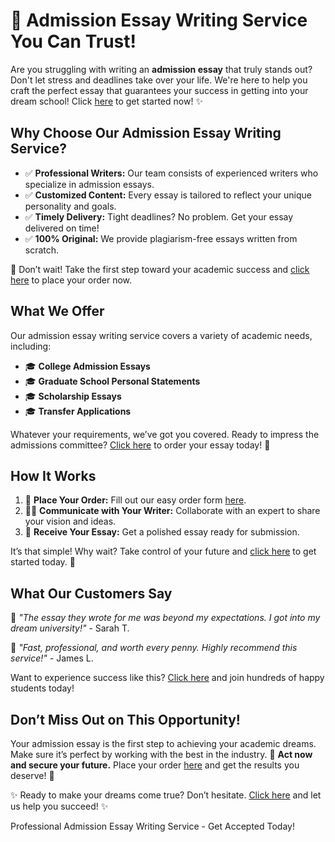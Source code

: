 <h1>🚀 Admission Essay Writing Service You Can Trust!</h1>

<p>Are you struggling with writing an <strong>admission essay</strong> that truly stands out? Don't let stress and deadlines take over your life. We're here to help you craft the perfect essay that guarantees your success in getting into your dream school! Click <a href="https://tinyurl.com/topessay?keyword=admission+essay+writing">here</a> to get started now! ✨</p>

<h2>Why Choose Our Admission Essay Writing Service?</h2>
<ul>
  <li>✅ <strong>Professional Writers:</strong> Our team consists of experienced writers who specialize in admission essays.</li>
  <li>✅ <strong>Customized Content:</strong> Every essay is tailored to reflect your unique personality and goals.</li>
  <li>✅ <strong>Timely Delivery:</strong> Tight deadlines? No problem. Get your essay delivered on time!</li>
  <li>✅ <strong>100% Original:</strong> We provide plagiarism-free essays written from scratch.</li>
</ul>
<p>🎯 Don’t wait! Take the first step toward your academic success and <a href="https://tinyurl.com/topessay?keyword=admission+essay+writing">click here</a> to place your order now.</p>

<h2>What We Offer</h2>
<p>Our admission essay writing service covers a variety of academic needs, including:</p>
<ul>
  <li>🎓 <strong>College Admission Essays</strong></li>
  <li>🎓 <strong>Graduate School Personal Statements</strong></li>
  <li>🎓 <strong>Scholarship Essays</strong></li>
  <li>🎓 <strong>Transfer Applications</strong></li>
</ul>
<p>Whatever your requirements, we’ve got you covered. Ready to impress the admissions committee? <a href="https://tinyurl.com/topessay?keyword=admission+essay+writing">Click here</a> to order your essay today! 🚀</p>

<h2>How It Works</h2>
<ol>
  <li>📝 <strong>Place Your Order:</strong> Fill out our easy order form <a href="https://tinyurl.com/topessay?keyword=admission+essay+writing">here</a>.</li>
  <li>🧑‍🎓 <strong>Communicate with Your Writer:</strong> Collaborate with an expert to share your vision and ideas.</li>
  <li>📃 <strong>Receive Your Essay:</strong> Get a polished essay ready for submission.</li>
</ol>
<p>It’s that simple! Why wait? Take control of your future and <a href="https://tinyurl.com/topessay?keyword=admission+essay+writing">click here</a> to get started today. 🌟</p>

<h2>What Our Customers Say</h2>
<p>🌟 <em>"The essay they wrote for me was beyond my expectations. I got into my dream university!"</em> - Sarah T.</p>
<p>🌟 <em>"Fast, professional, and worth every penny. Highly recommend this service!"</em> - James L.</p>
<p>Want to experience success like this? <a href="https://tinyurl.com/topessay?keyword=admission+essay+writing">Click here</a> and join hundreds of happy students today!</p>

<h2>Don’t Miss Out on This Opportunity!</h2>
<p>Your admission essay is the first step to achieving your academic dreams. Make sure it’s perfect by working with the best in the industry. 💪 <strong>Act now and secure your future.</strong> Place your order <a href="https://tinyurl.com/topessay?keyword=admission+essay+writing">here</a> and get the results you deserve! 🚀</p>

<p>✨ Ready to make your dreams come true? Don’t hesitate. <a href="https://tinyurl.com/topessay?keyword=admission+essay+writing">Click here</a> and let us help you succeed! ✨</p>
Professional Admission Essay Writing Service - Get Accepted Today!
